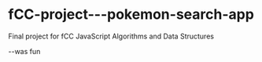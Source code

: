 # fCC-project---pokemon-search-app

Final project for fCC JavaScript Algorithms and Data Structures

--was fun
